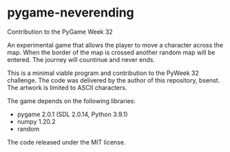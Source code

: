 # pygame-neverending
Contribution to the PyGame Week 32

An experimental game that allows the player to move a character across the map. When the border of the map is crossed another random map will be entered. The journey will countinue and never ends.

This is a minimal viable program and contribution to the PyWeek 32 challenge. The code was delivered by the author of this repository, bsenst. The artwork is limited to ASCII characters.

The game depends on the following libraries:
* pygame 2.0.1 (SDL 2.0.14, Python 3.9.1)
* numpy 1.20.2
* random

The code released under the MIT license.
